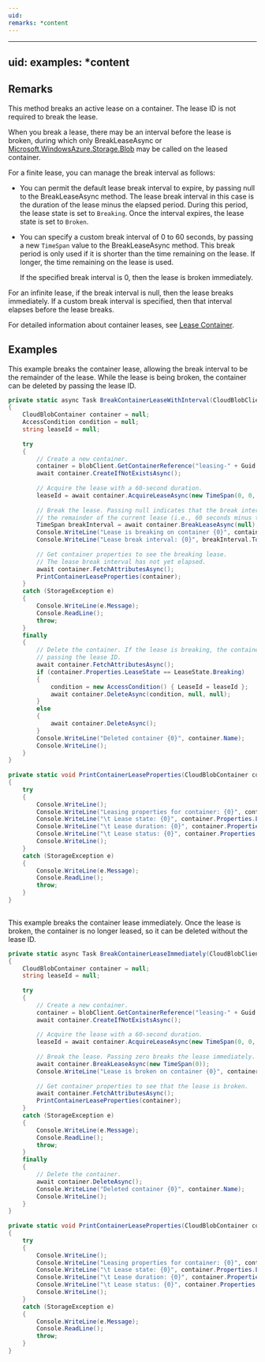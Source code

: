```yaml
---
uid: 
remarks: *content
---
```

---
uid: 
examples: *content
---
## Remarks  
 This method breaks an active lease on a container. The lease ID is not required to break the lease.  
  
 When you break a lease, there may be an interval before the lease is broken, during which only BreakLeaseAsync or [Microsoft.WindowsAzure.Storage.Blob](assetId:///N:Microsoft.WindowsAzure.Storage.Blob?qualifyHint=False&autoUpgrade=True) may be called on the leased container.  
  
 For a finite lease, you can manage the break interval as follows:  
  
-   You can permit the default lease break interval to expire, by passing null to the BreakLeaseAsync method. The lease break interval in this case is the duration of the lease minus the elapsed period. During this period, the lease state is set to `Breaking`. Once the interval expires, the lease state is set to `Broken`.  
  
-   You can specify a custom break interval of 0 to 60 seconds, by passing a new `TimeSpan` value to the BreakLeaseAsync method.  This break period is only used if it is shorter than the time remaining on the lease. If longer, the time remaining on the lease is used.  
  
     If the specified break interval is 0, then the lease is broken immediately.  
  
 For an infinite lease, if the break interval is null, then the lease breaks immediately. If a custom break interval is specified, then that interval elapses before the lease breaks.  
  
 For detailed information about container leases, see [Lease Container](../Topic/Lease%20Container.md).  
  
## Examples  
 This example breaks the container lease, allowing the break interval to be the remainder of the lease. While the lease is being broken, the container can be deleted by passing the lease ID.  
  
```c#  
private static async Task BreakContainerLeaseWithInterval(CloudBlobClient blobClient)  
{  
    CloudBlobContainer container = null;  
    AccessCondition condition = null;  
    string leaseId = null;  
  
    try  
    {  
        // Create a new container.  
        container = blobClient.GetContainerReference("leasing-" + Guid.NewGuid());  
        await container.CreateIfNotExistsAsync();  
  
        // Acquire the lease with a 60-second duration.  
        leaseId = await container.AcquireLeaseAsync(new TimeSpan(0, 0, 60), null);  
  
        // Break the lease. Passing null indicates that the break interval will be   
        // the remainder of the current lease (i.e., 60 seconds minus the elapsed interval).  
        TimeSpan breakInterval = await container.BreakLeaseAsync(null);  
        Console.WriteLine("Lease is breaking on container {0}", container.Name);  
        Console.WriteLine("Lease break interval: {0}", breakInterval.ToString());  
  
        // Get container properties to see the breaking lease.  
        // The lease break interval has not yet elapsed.  
        await container.FetchAttributesAsync();  
        PrintContainerLeaseProperties(container);  
    }  
    catch (StorageException e)  
    {  
        Console.WriteLine(e.Message);  
        Console.ReadLine();  
        throw;  
    }  
    finally  
    {  
        // Delete the container. If the lease is breaking, the container can be deleted by  
        // passing the lease ID.   
        await container.FetchAttributesAsync();  
        if (container.Properties.LeaseState == LeaseState.Breaking)  
        {   
            condition = new AccessCondition() { LeaseId = leaseId };  
            await container.DeleteAsync(condition, null, null);  
        }  
        else  
        {  
            await container.DeleteAsync();  
        }  
        Console.WriteLine("Deleted container {0}", container.Name);  
        Console.WriteLine();  
    }  
}  
  
private static void PrintContainerLeaseProperties(CloudBlobContainer container)  
{  
    try  
    {  
        Console.WriteLine();  
        Console.WriteLine("Leasing properties for container: {0}", container.Name);  
        Console.WriteLine("\t Lease state: {0}", container.Properties.LeaseState);  
        Console.WriteLine("\t Lease duration: {0}", container.Properties.LeaseDuration);  
        Console.WriteLine("\t Lease status: {0}", container.Properties.LeaseStatus);  
        Console.WriteLine();  
    }  
    catch (StorageException e)  
    {  
        Console.WriteLine(e.Message);  
        Console.ReadLine();  
        throw;  
    }  
}  
  
```  
  
 This example breaks the container lease immediately. Once the lease is broken, the container is no longer leased, so it can be deleted without the lease ID.  
  
```c#  
private static async Task BreakContainerLeaseImmediately(CloudBlobClient blobClient)  
{  
    CloudBlobContainer container = null;  
    string leaseId = null;  
  
    try  
    {  
        // Create a new container.  
        container = blobClient.GetContainerReference("leasing-" + Guid.NewGuid());  
        await container.CreateIfNotExistsAsync();  
  
        // Acquire the lease with a 60-second duration.  
        leaseId = await container.AcquireLeaseAsync(new TimeSpan(0, 0, 60), null);  
  
        // Break the lease. Passing zero breaks the lease immediately.  
        await container.BreakLeaseAsync(new TimeSpan(0));  
        Console.WriteLine("Lease is broken on container {0}", container.Name);  
  
        // Get container properties to see that the lease is broken.  
        await container.FetchAttributesAsync();  
        PrintContainerLeaseProperties(container);  
    }  
    catch (StorageException e)  
    {  
        Console.WriteLine(e.Message);  
        Console.ReadLine();  
        throw;  
    }  
    finally  
    {  
        // Delete the container.   
        await container.DeleteAsync();  
        Console.WriteLine("Deleted container {0}", container.Name);  
        Console.WriteLine();  
    }  
}  
  
private static void PrintContainerLeaseProperties(CloudBlobContainer container)  
{  
    try  
    {  
        Console.WriteLine();  
        Console.WriteLine("Leasing properties for container: {0}", container.Name);  
        Console.WriteLine("\t Lease state: {0}", container.Properties.LeaseState);  
        Console.WriteLine("\t Lease duration: {0}", container.Properties.LeaseDuration);  
        Console.WriteLine("\t Lease status: {0}", container.Properties.LeaseStatus);  
        Console.WriteLine();  
    }  
    catch (StorageException e)  
    {  
        Console.WriteLine(e.Message);  
        Console.ReadLine();  
        throw;  
    }  
}  
  
```